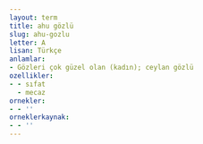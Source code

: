 ```yaml
---
layout: term
title: ahu gözlü
slug: ahu-gozlu
letter: A
lisan: Türkçe
anlamlar:
- Gözleri çok güzel olan (kadın); ceylan gözlü
ozellikler:
- - sıfat
  - mecaz
ornekler:
- - ''
orneklerkaynak:
- - ''
---
```

